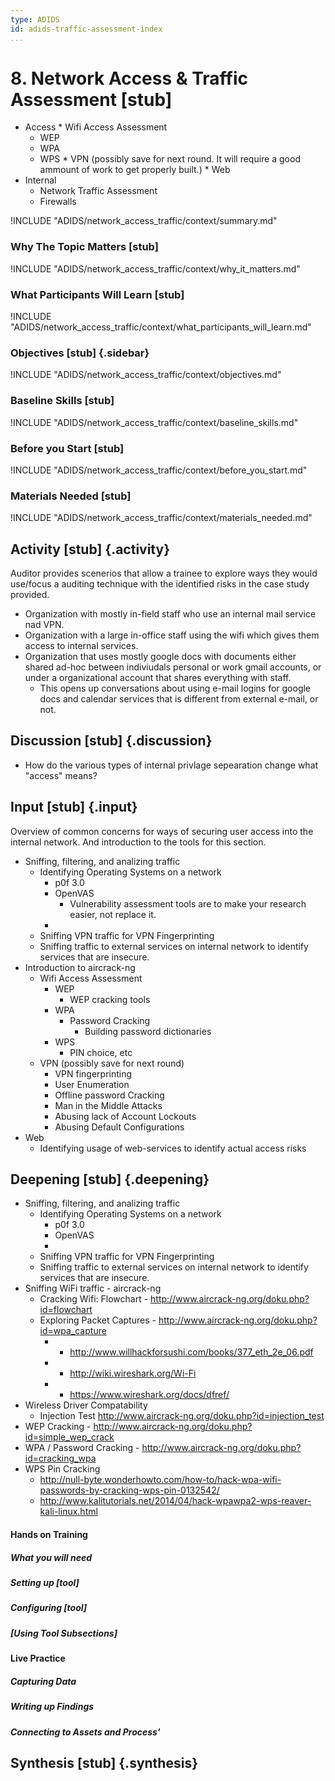 ```yaml
---
type: ADIDS
id: adids-traffic-assessment-index
...
```


# 8. Network Access & Traffic Assessment [stub]

<!-- ![](content/images/network_access.png "") -->

  *  Access
    * Wifi Access Assessment
      * WEP
      * WPA
      * WPS
    * VPN  (possibly save for next round. It will require a good ammount of work to get properly built.)
    * Web
  * Internal
  	* Network Traffic Assessment
	* Firewalls

!INCLUDE "ADIDS/network_access_traffic/context/summary.md"

### Why The Topic Matters [stub]

!INCLUDE "ADIDS/network_access_traffic/context/why_it_matters.md"

### What Participants Will Learn [stub]

!INCLUDE "ADIDS/network_access_traffic/context/what_participants_will_learn.md"

### Objectives [stub] {.sidebar}

!INCLUDE "ADIDS/network_access_traffic/context/objectives.md"

### Baseline Skills [stub]

!INCLUDE "ADIDS/network_access_traffic/context/baseline_skills.md"

### Before you Start [stub]

<?trainer resources?>
!INCLUDE "ADIDS/network_access_traffic/context/before_you_start.md"

### Materials Needed [stub]

!INCLUDE "ADIDS/network_access_traffic/context/materials_needed.md"

## Activity [stub] {.activity}

Auditor provides scenerios that allow a trainee to explore ways they would use/focus a auditing technique with the identified risks in the case study provided.
  * Organization with mostly in-field staff who use an internal mail service nad VPN.
  * Organization with a large in-office staff using the wifi which gives them access to internal services.
  * Organization that uses mostly google docs with documents either shared ad-hoc between indiviudals personal or work gmail accounts, or under a organizational account that shares everything with staff.
    * This opens up conversations about using e-mail logins for google docs and calendar services that is different from external e-mail, or not. 

## Discussion [stub] {.discussion}

  * How do the various types of internal privlage sepearation change what "access" means?

## Input [stub] {.input}

<?This is usually the lecture part of the session. The trainer presents on issues, sub-topics and more advanced concepts related to focus of the session.?>

Overview of common concerns for ways of securing user access into the internal network. And introduction to the tools for this section.

  * Sniffing, filtering, and analizing traffic
	* Identifying Operating Systems on a network
	  * p0f 3.0
	  * OpenVAS
	    * Vulnerability assessment tools are to make your research easier, not replace it.
	  * 
    * Sniffing VPN traffic for VPN Fingerprinting
    * Sniffing traffic to external services on internal network to identify services that are insecure.
  * Introduction to aircrack-ng  
    * Wifi Access Assessment
      * WEP
	    * WEP cracking tools
      * WPA
	    * Password Cracking
		  * Building password dictionaries
      * WPS
	    * PIN choice, etc
    * VPN (possibly save for next round)
	  * VPN fingerprinting
	  * User Enumeration
	  * Offline password Cracking
	  * Man in the Middle Attacks
	  * Abusing lack of Account Lockouts
	  * Abusing Default Configurations
  * Web
    * Identifying usage of web-services to identify actual access risks

## Deepening [stub] {.deepening}

<?This is the the hands-on segment of a session. The deepening will consist of a live experiment with a tool using existing data that has been already parsed, unparsed data, and an oppourtunity to capture live data from a static target and the housing training organization using the tool.?>

  * Sniffing, filtering, and analizing traffic
	* Identifying Operating Systems on a network
	  * p0f 3.0
	  * OpenVAS
	  * 
    * Sniffing VPN traffic for VPN Fingerprinting
    * Sniffing traffic to external services on internal network to identify services that are insecure.
  * Sniffing WiFi traffic - aircrack-ng
    * Cracking Wifi: Flowchart - http://www.aircrack-ng.org/doku.php?id=flowchart
    * Exploring Packet Captures - http://www.aircrack-ng.org/doku.php?id=wpa_capture
	  * - http://www.willhackforsushi.com/books/377_eth_2e_06.pdf
	  * - http://wiki.wireshark.org/Wi-Fi
	  * - https://www.wireshark.org/docs/dfref/
  * Wireless Driver Compatability
    * Injection Test http://www.aircrack-ng.org/doku.php?id=injection_test
  * WEP Cracking - http://www.aircrack-ng.org/doku.php?id=simple_wep_crack
  * WPA / Password Cracking - http://www.aircrack-ng.org/doku.php?id=cracking_wpa
  * WPS Pin Cracking
    * http://null-byte.wonderhowto.com/how-to/hack-wpa-wifi-passwords-by-cracking-wps-pin-0132542/
	* http://www.kalitutorials.net/2014/04/hack-wpawpa2-wps-reaver-kali-linux.html

#### Hands on Training

<?Hands-on training on various components of the tool. This will be a moderately collaborative segment where the trainees will have documentation and be encouraged to explore the tool.?>

##### What you will need

##### Setting up [tool]

##### Configuring [tool]

##### [Using Tool Subsections]

#### Live Practice
<?A timed practice session on a live target?>

##### Capturing Data

##### Writing up Findings

##### Connecting to Assets and Process'


## Synthesis [stub] {.synthesis}

<?A good training habit is to always summarize the session. Talk about what happened in the session, some of the results of the discussion, what issues were discussed, what solutions were made, and give some more time for participants to ask more questions before the session is closed.?>
